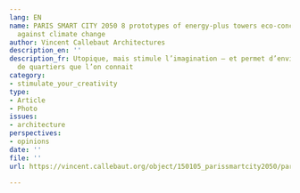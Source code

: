 ```yaml
---
lang: EN
name: PARIS SMART CITY 2050 8 prototypes of energy-plus towers eco-conceived to fight
  against climate change
author: Vincent Callebaut Architectures
description_en: ''
description_fr: Utopique, mais stimule l’imagination – et permet d’envisager la transformation
  de quartiers que l’on connait
category:
- stimulate_your_creativity
type:
- Article
- Photo
issues:
- architecture
perspectives:
- opinions
date: ''
file: ''
url: https://vincent.callebaut.org/object/150105_parissmartcity2050/parissmartcity2050/projects

---
```

